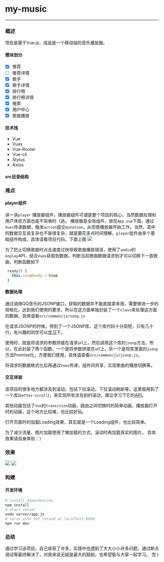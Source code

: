 # my-music

--------
### 概述
项目是基于Vue.js，成品是一个移动端的音乐播放器。
#### 模块划分
> 
* [x] 推荐
* [ ] 推荐详情
* [x] 歌手
* [x] 歌手详情
* [x] 排行榜
* [x] 排行榜详情
* [x] 搜索
* [x] 用户中心
* [x] 歌曲播放
#### 技术栈
> 
*  Vue
*  Vuex
*  Vue-Router
*  Vue-cli
*  Stylus
*  Axios

#### src目录结构


### 难点

#### player组件
讲一讲`player`	播放器组件，播放器组件可谓是整个项目的核心，当然数据处理和用户体验方面也是不简单的（逃。
播放器是全局组件，放在`App.vue`下面，通过`Vuex`传递数据，触发`action`提交`mutation`，从而使播放器开始工作。当然，其中的数据交互说复杂也不是很复杂，就是要花多点时间理解，`player`组件由多个基础组件构成，具体请看项目代码，下面上图
![](https://oc1gyfe6q.qnssl.com/17-7-28/75828095.jpg)

> 
为了防止切换歌曲时点击速度过快导致歌曲播放错误，使用了`audio`的`onplay`API，结合`Vuex`获取到数据，判断当前歌曲数据请求到才可以切换下一首歌曲，判断函数如下
``` javascript
 ready() {
   this.songReady = true
 }
```
#### 数据处理
通过调用QQ音乐的JSONP接口，获取的数据并不能直接拿来用，需要做进一步的规格化，达到我们使用的要求，所以在这方面单独封装了一个`class`来处理这方面的数据，具体请看`src/common/js/song.js`

在请求JSONP的时候，用到了一个JSONP库，这个库代码十分简短，只有几十行，有兴趣的同学可以[学习](https://github.com/webmodules/jsonp)下。

使用时，就是将请求的参数拼接在请求url上，然后调用这个库的`jsonp`方法。所以，在此封装了两个函数，一个是将参数拼接在url上，另一个是将库里面的`jsonp`方法Promise化，方便我们使用，具体请查看`src/common/js/jsonp.js`。

将请求的数据格式化后再通过`Vuex`传递，组件间共享，实现歌曲的播放切换等。

#### 交互体验
该项目的很多地方都涉及到滚动，包括下拉滚动，下拉滚动刷新等。这里面用到了一个库(`better-scroll`)，来实现所有涉及到的滚动，建议学习下它的[API](https://github.com/ustbhuangyi/better-scroll)。

其他动画包括了`Vue`的`transition`动画，路由之间切换时的简单动画，播放器打开时的动画，这个地方比较难，也比较好玩。

打开页面时的加载Loading效果，其实就是一个Loading组件，也比较简单。

为了减少流量，图片加载使用了懒加载的方式，滚动时再加载真实的图片。
具体效果请自身体验：）

### 效果
![](https://oc1gyfe6q.qnssl.com/17-7-28/29546400.jpg)
![](https://oc1gyfe6q.qnssl.com/17-7-28/80941247.jpg)
### 构建
#### 开发环境

``` bash
# install dependencies
npm install
# start server
node server/app.js
# serve with hot reload at localhost:8080
npm run dev
```
### 总结
通过学习该项目，自己收获了许多，实践中也遇到了大大小小许多问题，通过断点调试等最终解决了，对我来说无疑是最大的鼓励，也希望能与大家一起学习。
完:)

